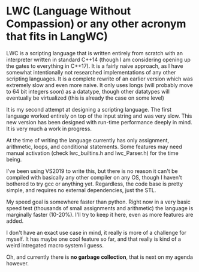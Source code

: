 # LWC (Language Without Compassion) or any other acronym that fits in LangWC)
LWC is a scripting language that is written entirely from scratch with an interpreter written in standard C++14 (though I am considering opening up the gates to everything in C++17). It is a fairly naive approach, as I have somewhat intentionally not researched implementations of any other scripting languages. It is a complete rewrite of an earlier version which was extremely slow and even more naive. It only uses longs (will probably move to 64 bit integers soon) as a datatype, though other datatypes will eventually be virtualized (this is already the case on some level)

It is my second attempt at designing a scripting language. The first language worked entirely on top of the input string and was very slow. This new version has been designed with run-time performance deeply in mind. It is very much a work in progress.

At the time of writing the language currently has only assignment, arithmetic, loops, and conditional statements. Some features may need manual activation (check lwc_builtins.h and lwc_Parser.h) for the time being.

I've been using VS2019 to write this, but there is no reason it can't be compiled with basically any other compiler on any OS, though I haven't bothered to try gcc or anything yet. Regardless, the code base is pretty simple, and requires no external dependencies, just the STL.

My speed goal is somewhere faster than python. Right now in a very basic speed test (thousands of small assignments and arithmetic) the language is marginally faster (10-20%). I'll try to keep it here, even as more features are added.

I don't have an exact use case in mind, it really is more of a challenge for myself. It has maybe one cool feature so far, and that really is kind of a weird intregated macro system I guess.

Oh, and currently there is **no garbage collection**, that is next on my agenda however.
